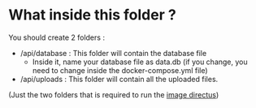# What inside this folder ?

You should create 2 folders :

- /api/database : This folder will contain the database file
  - Inside it, name your database file as data.db (if you change, you need to change inside the docker-compose.yml file)
- /api/uploads : This folder will contain all the uploaded files.

(Just the two folders that is required to run the [image directus](https://docs.directus.io/self-hosted/quickstart.html))
